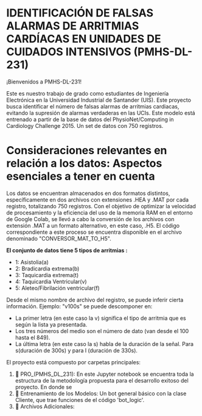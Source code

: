 # IDENTIFICACIÓN DE FALSAS ALARMAS DE ARRITMIAS CARDÍACAS EN UNIDADES DE CUIDADOS INTENSIVOS (PMHS-DL-231)



¡Bienvenidos a PMHS-DL-231! 

Este es nuestro trabajo de grado como estudiantes de Ingeniería Electrónica en la Universidad Industrial de Santander (UIS). Este proyecto busca identificar el número de falsas alarmas de arritmias cardiacas, evitando la supresión de alarmas verdaderas en las UCIs. Este modelo está entrenado a partir de la base de datos del PhysioNet/Computing in Cardiology Challenge 2015. Un set de datos con 750 registros. 

# Consideraciones relevantes en relación a los datos: Aspectos esenciales a tener en cuenta

Los datos se encuentran almacenados en dos formatos distintos, específicamente en dos archivos con extensiones .HEA y .MAT por cada registro, totalizando 750 registros. Con el objetivo de optimizar la velocidad de procesamiento y la eficiencia del uso de la memoria RAM en el entorno de Google Colab, se llevó a cabo la conversión de los archivos con extensión .MAT a un formato alternativo, en este caso, .H5. El código correspondiente a este proceso se encuentra disponible en el archivo denominado "CONVERSOR_MAT_TO_H5".

**El conjunto de datos tiene 5 tipos de arritmias :**

* 1: Asistolia(a)
* 2: Bradicardia extrema(b)
* 3: Taquicardia extrema(t)
* 4: Taquicardia Ventricular(v)
* 5: Aleteo/Fibrilación ventricular(f)

Desde el mismo nombre de archivo del registro, se puede inferir cierta información. Ejemplo: "v100s" se puede descomponer en:


*   La primer letra (en este caso la v) significa el tipo de arritmia que es según la lista ya presentada.
*   Los tres números del medio son el número de dato (van desde el 100 hasta el 849).
*   La última letra (en este caso la s) habla de la duración de la señal. Para s(duración de 300s) y para l (duración de 330s).


El proyecto está compuesto por carpetas principales:

<!--START_SECTION:activity-->
1. 🎉 PRO_(PMHS_DL_231): En este Jupyter notebook se encuentra toda la estructura de la metodología propuesta para el desarrollo exitoso del proyecto. En donde se 
2. 📁 Entrenamiento de los Modelos: Un bot general básico con la clase Cliente, que trae funciones de el código 'bot_logic'.
3. 📁 Archivos Adicionales:
<!--END_SECTION:activity-->
